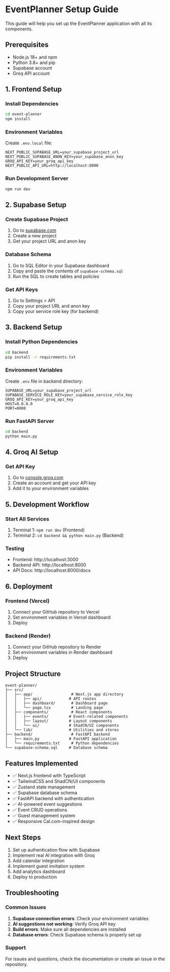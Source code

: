 # EventPlanner Setup Guide

This guide will help you set up the EventPlanner application with all its components.

## Prerequisites

- Node.js 18+ and npm
- Python 3.8+ and pip
- Supabase account
- Groq API account

## 1. Frontend Setup

### Install Dependencies
```bash
cd event-planner
npm install
```

### Environment Variables
Create `.env.local` file:
```env
NEXT_PUBLIC_SUPABASE_URL=your_supabase_project_url
NEXT_PUBLIC_SUPABASE_ANON_KEY=your_supabase_anon_key
GROQ_API_KEY=your_groq_api_key
NEXT_PUBLIC_API_URL=http://localhost:8000
```

### Run Development Server
```bash
npm run dev
```

## 2. Supabase Setup

### Create Supabase Project
1. Go to [supabase.com](https://supabase.com)
2. Create a new project
3. Get your project URL and anon key

### Database Schema
1. Go to SQL Editor in your Supabase dashboard
2. Copy and paste the contents of `supabase-schema.sql`
3. Run the SQL to create tables and policies

### Get API Keys
1. Go to Settings > API
2. Copy your project URL and anon key
3. Copy your service role key (for backend)

## 3. Backend Setup

### Install Python Dependencies
```bash
cd backend
pip install -r requirements.txt
```

### Environment Variables
Create `.env` file in backend directory:
```env
SUPABASE_URL=your_supabase_project_url
SUPABASE_SERVICE_ROLE_KEY=your_supabase_service_role_key
GROQ_API_KEY=your_groq_api_key
HOST=0.0.0.0
PORT=8000
```

### Run FastAPI Server
```bash
cd backend
python main.py
```

## 4. Groq AI Setup

### Get API Key
1. Go to [console.groq.com](https://console.groq.com)
2. Create an account and get your API key
3. Add it to your environment variables

## 5. Development Workflow

### Start All Services
1. Terminal 1: `npm run dev` (Frontend)
2. Terminal 2: `cd backend && python main.py` (Backend)

### Testing
- Frontend: http://localhost:3000
- Backend API: http://localhost:8000
- API Docs: http://localhost:8000/docs

## 6. Deployment

### Frontend (Vercel)
1. Connect your GitHub repository to Vercel
2. Set environment variables in Vercel dashboard
3. Deploy

### Backend (Render)
1. Connect your GitHub repository to Render
2. Set environment variables in Render dashboard
3. Deploy

## Project Structure

```
event-planner/
├── src/
│   ├── app/                 # Next.js app directory
│   │   ├── api/            # API routes
│   │   ├── dashboard/       # Dashboard page
│   │   └── page.tsx         # Landing page
│   ├── components/          # React components
│   │   ├── events/         # Event-related components
│   │   ├── layout/         # Layout components
│   │   └── ui/             # ShadCN/UI components
│   └── lib/                # Utilities and stores
├── backend/                 # FastAPI backend
│   ├── main.py             # FastAPI application
│   └── requirements.txt     # Python dependencies
└── supabase-schema.sql     # Database schema
```

## Features Implemented

- ✅ Next.js frontend with TypeScript
- ✅ TailwindCSS and ShadCN/UI components
- ✅ Zustand state management
- ✅ Supabase database schema
- ✅ FastAPI backend with authentication
- ✅ AI-powered event suggestions
- ✅ Event CRUD operations
- ✅ Guest management system
- ✅ Responsive Cal.com-inspired design

## Next Steps

1. Set up authentication flow with Supabase
2. Implement real AI integration with Groq
3. Add calendar integration
4. Implement guest invitation system
5. Add analytics dashboard
6. Deploy to production

## Troubleshooting

### Common Issues

1. **Supabase connection errors**: Check your environment variables
2. **AI suggestions not working**: Verify Groq API key
3. **Build errors**: Make sure all dependencies are installed
4. **Database errors**: Check Supabase schema is properly set up

### Support

For issues and questions, check the documentation or create an issue in the repository.
